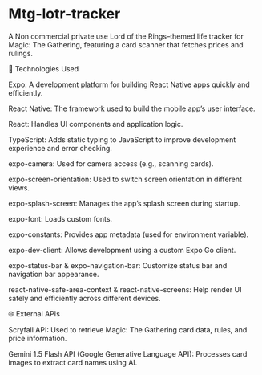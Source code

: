 # Mtg-lotr-tracker
A Non commercial private use Lord of the Rings–themed life tracker for Magic: The Gathering, featuring a card scanner that fetches prices and rulings.

🔧 Technologies Used

Expo: A development platform for building React Native apps quickly and efficiently.

React Native: The framework used to build the mobile app’s user interface.

React: Handles UI components and application logic.

TypeScript: Adds static typing to JavaScript to improve development experience and error checking.

expo-camera: Used for camera access (e.g., scanning cards).

expo-screen-orientation: Used to switch screen orientation in different views.

expo-splash-screen: Manages the app’s splash screen during startup.

expo-font: Loads custom fonts.

expo-constants: Provides app metadata (used for environment variable).

expo-dev-client: Allows development using a custom Expo Go client.

expo-status-bar & expo-navigation-bar: Customize status bar and navigation bar appearance.

react-native-safe-area-context & react-native-screens: Help render UI safely and efficiently across different devices.

🌐 External APIs

Scryfall API: Used to retrieve Magic: The Gathering card data, rules, and price information.

Gemini 1.5 Flash API (Google Generative Language API): Processes card images to extract card names using AI.

